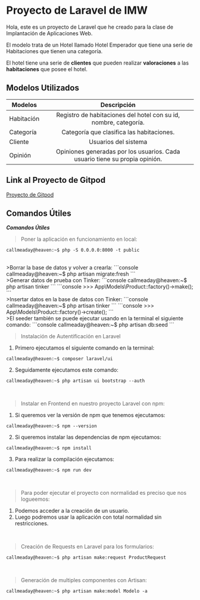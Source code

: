 # Proyecto de Laravel de IMW

Hola, este es un proyecto de Laravel que he creado para la clase de Implantación de Aplicaciones Web.

El modelo trata de un Hotel llamado Hotel Emperador que tiene una serie de Habitaciones que tienen una categoría.

El hotel tiene una serie de **clientes** que pueden realizar **valoraciones** a las **habitaciones** que posee el hotel.


## Modelos Utilizados

|    Modelos   |   Descripción   |
|--------------|:---------------:|
| Habitación  | Registro de habitaciones del hotel con su id, nombre, categoría.   |
| Categoría  | Categoría que clasifica las habitaciones.     |
| Cliente | Usuarios del sistema  |
| Opinión | Opiniones generadas por los usuarios. Cada usuario tiene su propia opinión.  |


## Link al Proyecto de Gitpod

[Proyecto de Gitpod](https://gitpod.io#snapshot/1fcab15d-c939-4b1a-83b0-2825b3c89ce8)



## Comandos Útiles

_**Comandos Útiles**_

>Poner la aplicación en funcionamiento en local:
```console
callmeaday@heaven:~$ php -S 0.0.0.0:8000 -t public
```
<br>
>Borrar la base de datos y volver a crearla:
```console
callmeaday@heaven:~$ php artisan migrate:fresh
```
<br>
>Generar datos de prueba con Tinker:
```console
callmeaday@heaven:~$ php artisan tinker
```
```console
>>> App\Models\Product::factory()->make();
```
<br>
>Insertar datos en la base de datos con Tinker:
```console
callmeaday@heaven:~$ php artisan tinker
```
```console
>>> App\Models\Product::factory()->create();
```
<br>
>El seeder también se puede ejecutar usando en la terminal el siguiente comando:
```console
callmeaday@heaven:~$ php artisan db:seed
```
<br>

>Instalación de Autentificación en Laravel
1. Primero ejecutamos el siguiente comando en la terminal:
```console
callmeaday@heaven:~$ composer laravel/ui
```
2. Seguidamente ejecutamos este comando:
```console
callmeaday@heaven:~$ php artisan ui bootstrap --auth
```
<br>

>Instalar en Frontend en nuestro proyecto Laravel con npm:
1. Si queremos ver la versión de npm que tenemos ejecutamos:
```console
callmeaday@heaven:~$ npm --version
```
2. Si queremos instalar las dependencias de npm ejecutamos:
```console
callmeaday@heaven:~$ npm install
```
3. Para realizar la compilación ejecutamos:
```console
callmeaday@heaven:~$ npm run dev
```
<br>

>Para poder ejecutar el proyecto con normalidad es preciso que nos logueemos:
1. Podemos acceder a la creación de un usuario.
2. Luego podremos usar la aplicación con total normalidad sin restricciones.
<br>

>Creación de Requests en Laravel para los formularios:
```console
callmeaday@heaven:~$ php artisan make:request ProductRequest
```
<br>

>Generación de multiples componentes con Artisan:
```console
callmeaday@heaven:~$ php artisan make:model Modelo -a
```
